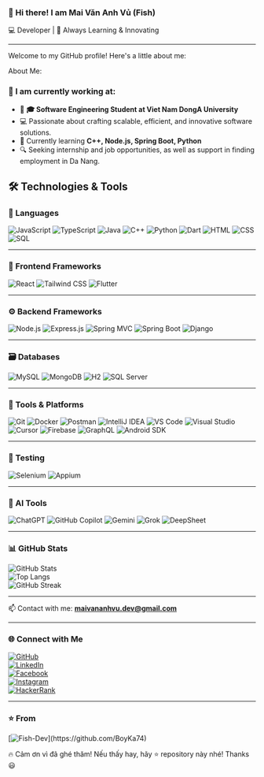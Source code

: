 ### 👋 Hi there! I am Mai Văn Anh Vủ (Fish)
💻 Developer | 🚀  Always Learning & Innovating

---
Welcome to my GitHub profile! Here's a little about me:

About Me:
### 🔭 I am currently working at:  
- 🏫 **🎓 Software Engineering Student at Viet Nam DongA University**
- 💻 Passionate about crafting scalable, efficient, and innovative software solutions.
- 🌱 Currently learning **C++, Node.js, Spring Boot, Python**  
- 🔍 Seeking internship and job opportunities, as well as support in finding employment in Da Nang. 

## 🛠 Technologies & Tools

### 🧠 Languages
![JavaScript](https://img.shields.io/badge/JavaScript-F7DF1E?style=for-the-badge&logo=javascript&logoColor=black)
![TypeScript](https://img.shields.io/badge/TypeScript-3178C6?style=for-the-badge&logo=typescript&logoColor=white)
![Java](https://img.shields.io/badge/Java-007396?style=for-the-badge&logo=java&logoColor=white)
![C++](https://img.shields.io/badge/C++-00599C?style=for-the-badge&logo=cplusplus&logoColor=white)
![Python](https://img.shields.io/badge/Python-3776AB?style=for-the-badge&logo=python&logoColor=white)
![Dart](https://img.shields.io/badge/Dart-0175C2?style=for-the-badge&logo=dart&logoColor=white)
![HTML](https://img.shields.io/badge/HTML-E34F26?style=for-the-badge&logo=html5&logoColor=white)
![CSS](https://img.shields.io/badge/CSS-1572B6?style=for-the-badge&logo=css3&logoColor=white)
![SQL](https://img.shields.io/badge/SQL-003B57?style=for-the-badge&logo=sqlite&logoColor=white)

---

### 🎨 Frontend Frameworks
![React](https://img.shields.io/badge/React-20232A?style=for-the-badge&logo=react&logoColor=61DAFB)
![Tailwind CSS](https://img.shields.io/badge/Tailwind_CSS-38B2AC?style=for-the-badge&logo=tailwind-css&logoColor=white)
![Flutter](https://img.shields.io/badge/Flutter-02569B?style=for-the-badge&logo=flutter&logoColor=white)

---

### ⚙️ Backend Frameworks
![Node.js](https://img.shields.io/badge/Node.js-339933?style=for-the-badge&logo=nodedotjs&logoColor=white)
![Express.js](https://img.shields.io/badge/Express.js-000000?style=for-the-badge&logo=express&logoColor=white)
![Spring MVC](https://img.shields.io/badge/Spring%20MVC-6DB33F?style=for-the-badge&logo=spring&logoColor=white)
![Spring Boot](https://img.shields.io/badge/Spring%20Boot-6DB33F?style=for-the-badge&logo=springboot&logoColor=white)
![Django](https://img.shields.io/badge/Django-092E20?style=for-the-badge&logo=django&logoColor=white)

---

### 🗃️ Databases
![MySQL](https://img.shields.io/badge/MySQL-4479A1?style=for-the-badge&logo=mysql&logoColor=white)
![MongoDB](https://img.shields.io/badge/MongoDB-47A248?style=for-the-badge&logo=mongodb&logoColor=white)
![H2](https://img.shields.io/badge/H2-263238?style=for-the-badge&logo=h2&logoColor=white)
![SQL Server](https://img.shields.io/badge/SQL%20Server-CC2927?style=for-the-badge&logo=microsoft-sql-server&logoColor=white)

---

### 🔧 Tools & Platforms
![Git](https://img.shields.io/badge/Git-F05032?style=for-the-badge&logo=git&logoColor=white)
![Docker](https://img.shields.io/badge/Docker-2496ED?style=for-the-badge&logo=docker&logoColor=white)
![Postman](https://img.shields.io/badge/Postman-FF6C37?style=for-the-badge&logo=postman&logoColor=white)
![IntelliJ IDEA](https://img.shields.io/badge/IntelliJ%20IDEA-000000?style=for-the-badge&logo=intellij-idea&logoColor=white)
![VS Code](https://img.shields.io/badge/VS%20Code-007ACC?style=for-the-badge&logo=visual-studio-code&logoColor=white)
![Visual Studio](https://img.shields.io/badge/Visual%20Studio-5C2D91?style=for-the-badge&logo=visual-studio&logoColor=white)
![Cursor](https://img.shields.io/badge/Cursor-000000?style=for-the-badge&logo=data:image/svg+xml;base64,...&logoColor=white)
![Firebase](https://img.shields.io/badge/Firebase-FFCA28?style=for-the-badge&logo=firebase&logoColor=black)
![GraphQL](https://img.shields.io/badge/GraphQL-E10098?style=for-the-badge&logo=graphql&logoColor=white)
![Android SDK](https://img.shields.io/badge/Android%20SDK-3DDC84?style=for-the-badge&logo=android&logoColor=white)

---

### 🧪 Testing
![Selenium](https://img.shields.io/badge/Selenium-43B02A?style=for-the-badge&logo=selenium&logoColor=white)
![Appium](https://img.shields.io/badge/Appium-00A1F1?style=for-the-badge&logo=appium&logoColor=white)

---

### 🤖 AI Tools
![ChatGPT](https://img.shields.io/badge/ChatGPT-00A67E?style=for-the-badge&logo=openai&logoColor=white)
![GitHub Copilot](https://img.shields.io/badge/Copilot-000000?style=for-the-badge&logo=github&logoColor=white)
![Gemini](https://img.shields.io/badge/Gemini-4285F4?style=for-the-badge&logo=google&logoColor=white)
![Grok](https://img.shields.io/badge/Grok-FFAD1F?style=for-the-badge&logo=x&logoColor=black)
![DeepSheet](https://img.shields.io/badge/DeepSheet-FF4081?style=for-the-badge&logo=google-sheets&logoColor=white)


---

### 📊 GitHub Stats  
![GitHub Stats](https://github-readme-stats.vercel.app/api?username=BoyKa74&show_icons=true&theme=radical)  
![Top Langs](https://github-readme-stats.vercel.app/api/top-langs/?username=BoyKa74&layout=compact&theme=radical)  
![GitHub Streak](https://github-readme-streak-stats.herokuapp.com/?user=BoyKa74&theme=dark)


---

📫 Contact with me: **[maivananhvu.dev@gmail.com](mailto:maivananhvu.dev@gmail.com)**  

---

### 🌐 Connect with Me
[![GitHub](https://img.shields.io/badge/GitHub-000?style=for-the-badge&logo=github)](https://github.com/BoyKa74)  
[![LinkedIn](https://img.shields.io/badge/LinkedIn-0077B5?style=for-the-badge&logo=linkedin)](https://www.linkedin.com/in/mai-văn-anh-vủ-8793512bb)  
[![Facebook](https://img.shields.io/badge/Facebook-1877F2?style=for-the-badge&logo=facebook)](https://web.facebook.com/mvav2k4)  
[![Instagram](https://img.shields.io/badge/Instagram-E4405F?style=for-the-badge&logo=instagram)](https://www.instagram.com/oldsouls_2k4dz)  
[![HackerRank](https://img.shields.io/badge/HackerRank-2EC866?style=for-the-badge&logo=hackerrank)](https://www.hackerrank.com/maivuksit)  

---

### ⭐️ From  
[![Fish-Dev]([[https://png.pngtree.com/png-vector/20240613/ourlarge/pngtree-businessman-avatar-in-circular-frame-illustration-png-image_12732702.png](https://png.pngtree.com/png-vector/20240613/ourlarge/pngtree-businessman-avatar-in-circular-frame-illustration-png-image_12732702.png](https://hoanghamobile.com/tin-tuc/wp-content/webp-express/webp-images/uploads/2024/05/anh-viet-nam-1.jpg.webp)))](https://github.com/BoyKa74)  

🔥 Cảm ơn vì đã ghé thăm! Nếu thấy hay, hãy ⭐ repository này nhé! Thanks 😃  
